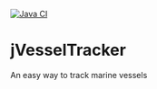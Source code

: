 [![Java CI](https://github.com/DovgaNik/jVesselTracker/actions/workflows/ant.yml/badge.svg)](https://github.com/DovgaNik/jVesselTracker/actions/workflows/ant.yml)

# jVesselTracker

An easy way to track marine vessels